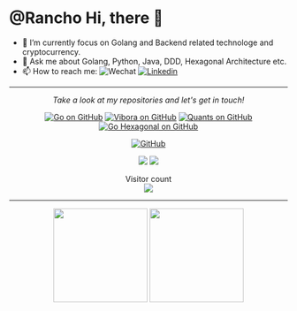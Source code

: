 # @Rancho    Hi, there 👋

- 🔭 I’m currently focus on Golang and Backend related technologe and cryptocurrency.
- 💬 Ask me about Golang, Python, Java, DDD, Hexagonal Architecture etc.
- 📫 How to reach me: 
![Wechat](https://img.shields.io/badge/-Rancho1110-green?style=flat&logo=Wechat&logoColor=white)
[![Linkedin](https://img.shields.io/badge/-LinkedIn-blue?style=flat&logo=Linkedin&logoColor=white)](https://www.linkedin.com/in/ranchocooper/)

<hr>
<p align="center">
  <i>Take a look at my repositories and let's get in touch!</i>
</p>
  
<p align="center">
<a href="https://github.com/golang/go"><img src="https://img.shields.io/github/stars/golang/go.svg?label=Go&style=social" alt="Go on GitHub"></a>
<a href="https://github.com/vibora-io/vibora"><img src="https://img.shields.io/github/stars/vibora-io/vibora.svg?label=Vibro&style=social" alt="Vibora on GitHub"></a>
<a href="https://github.com/RanchoCooper/quants"><img src="https://img.shields.io/github/stars/RanchoCooper/quants.svg?label=Quants&style=social" alt="Quants on GitHub"></a>
<a href="https://github.com/RanchoCooper/go-hexagonal"><img src="https://img.shields.io/github/stars/RanchoCooper/go-hexagonal.svg?label=Go-Hexagonal&style=social" alt="Go Hexagonal on GitHub"></a>
</p>

<p align="center">
<a href="https://github.com/RanchoCooper"><img src="https://img.shields.io/github/followers/RanchoCooper.svg?label=RanchoCooper&style=social" alt="GitHub"></a>
</p>

<p align="center">
<a href= "https://www.linkedin.com/in/ranchocooper/"><img src="https://img.icons8.com/material-outlined/30/000000/linkedin.png"/></a>
<a href= "https://blog.ranchocooper.com"><img src="https://img.icons8.com/material-outlined/27/000000/geography.png"/></a>
</p>



<p align="center"> 
  Visitor count<br>
  <img src="https://profile-counter.glitch.me/RanchoCooper/count.svg" />
</p>

------

<p align="center">
  <img src="https://github-readme-stats.vercel.app/api?username=RanchoCooper&theme=prussian&show_icons=true&count_private=true" height="170">
  <img src="https://github-readme-stats.vercel.app/api/top-langs/?username=RanchoCooper&theme=prussian&show_icons=true&count_private=true&layout=compact" height="170">
</p>
